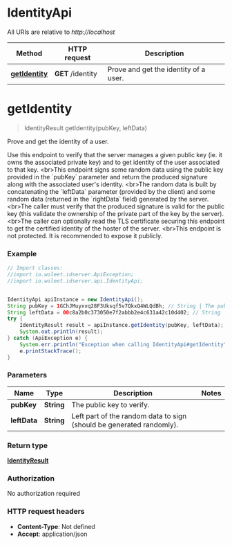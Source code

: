 # IdentityApi

All URIs are relative to *http://localhost*

Method | HTTP request | Description
------------- | ------------- | -------------
[**getIdentity**](IdentityApi.md#getIdentity) | **GET** /identity | Prove and get the identity of a user.


<a name="getIdentity"></a>
# **getIdentity**
> IdentityResult getIdentity(pubKey, leftData)

Prove and get the identity of a user.

Use this endpoint to verify that the server manages a given public key (ie. it owns the associated private key) and to get identity of the user associated to that key. &lt;br&gt;This endpoint signs some random data using the public key provided in the &#x60;pubKey&#x60; parameter and return the produced signature along with the associated user&#39;s identity. &lt;br&gt;The random data is built by concatenating the &#x60;leftData&#x60; parameter (provided by the client) and some random data (returned in the &#x60;rightData&#x60; field) generated by the server. &lt;br&gt;The caller must verify that the produced signature is valid for the public key (this validate the ownership of the private part of the key by the server). &lt;br&gt;The caller can optionally read the TLS certificate securing this endpoint to get the certified identity of the hoster of the server. &lt;br&gt;This endpoint is not protected. It is recommended to expose it publicly. 

### Example
```java
// Import classes:
//import io.woleet.idserver.ApiException;
//import io.woleet.idserver.api.IdentityApi;


IdentityApi apiInstance = new IdentityApi();
String pubKey = 1GChJMuyxvq28F3Uksqf5v7QkxQ4WLQdBh; // String | The public key to verify.
String leftData = 00c8a2b0c373050e7f2abbb2e4c631a42c10d402; // String | Left part of the random data to sign (should be generated randomly).
try {
    IdentityResult result = apiInstance.getIdentity(pubKey, leftData);
    System.out.println(result);
} catch (ApiException e) {
    System.err.println("Exception when calling IdentityApi#getIdentity");
    e.printStackTrace();
}
```

### Parameters

Name | Type | Description  | Notes
------------- | ------------- | ------------- | -------------
 **pubKey** | **String**| The public key to verify. |
 **leftData** | **String**| Left part of the random data to sign (should be generated randomly). |

### Return type

[**IdentityResult**](IdentityResult.md)

### Authorization

No authorization required

### HTTP request headers

 - **Content-Type**: Not defined
 - **Accept**: application/json

